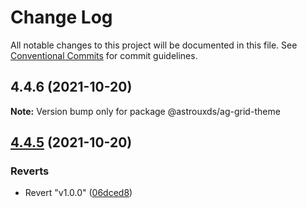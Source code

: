 # Change Log

All notable changes to this project will be documented in this file.
See [Conventional Commits](https://conventionalcommits.org) for commit guidelines.

## 4.4.6 (2021-10-20)

**Note:** Version bump only for package @astrouxds/ag-grid-theme

## [4.4.5](https://github.com/RocketCommunicationsInc/ag-grid-theme/compare/v1.0.0...v4.4.5) (2021-10-20)

### Reverts

- Revert "v1.0.0" ([06dced8](https://github.com/RocketCommunicationsInc/ag-grid-theme/commit/06dced8207a425c9d778cf6bb6fedd6c96aadbb7))
